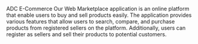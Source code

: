 ADC E-Commerce 
Our Web Marketplace application is an online platform that enable users to buy and sell products easily. The application provides various features that allow users to search, compare, and purchase products from registered sellers on the platform. Additionally, users can register as sellers and sell their products to potential customers.
